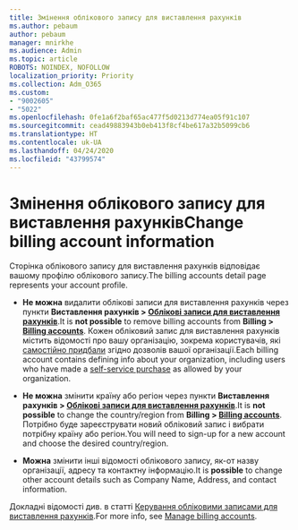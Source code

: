 ```yaml
---
title: Змінення облікового запису для виставлення рахунків
ms.author: pebaum
author: pebaum
manager: mnirkhe
ms.audience: Admin
ms.topic: article
ROBOTS: NOINDEX, NOFOLLOW
localization_priority: Priority
ms.collection: Adm_O365
ms.custom:
- "9002605"
- "5022"
ms.openlocfilehash: 0fe1a6f2baf65ac477f5d0213d774ea05f91c107
ms.sourcegitcommit: cead49883943b0eb413f8cf4be617a32b5099cb6
ms.translationtype: HT
ms.contentlocale: uk-UA
ms.lasthandoff: 04/24/2020
ms.locfileid: "43799574"
---
```

# <a name="change-billing-account-information"></a><span data-ttu-id="cc847-102">Змінення облікового запису для виставлення рахунків</span><span class="sxs-lookup"><span data-stu-id="cc847-102">Change billing account information</span></span>

<span data-ttu-id="cc847-103">Сторінка облікового запису для виставлення рахунків відповідає вашому профілю облікового запису.</span><span class="sxs-lookup"><span data-stu-id="cc847-103">The billing accounts detail page represents your account profile.</span></span>

- <span data-ttu-id="cc847-104">**Не можна** видалити облікові записи для виставлення рахунків через пункти **Виставлення рахунків > [Облікові записи для виставлення рахунків](https://go.microsoft.com/fwlink/p/?linkid=2084771)**.</span><span class="sxs-lookup"><span data-stu-id="cc847-104">It is **not possible** to remove billing accounts from **Billing > [Billing accounts](https://go.microsoft.com/fwlink/p/?linkid=2084771)**.</span></span> <span data-ttu-id="cc847-105">Кожен обліковий запис для виставлення рахунків містить відомості про вашу організацію, зокрема користувачів, які [самостійно придбали](https://docs.microsoft.com/microsoft-365/commerce/subscriptions/manage-self-service-purchases-admins) згідно дозволів вашої організації.</span><span class="sxs-lookup"><span data-stu-id="cc847-105">Each billing account contains defining info about your organization, including users who have made a [self-service purchase](https://docs.microsoft.com/microsoft-365/commerce/subscriptions/manage-self-service-purchases-admins) as allowed by your organization.</span></span> 

- <span data-ttu-id="cc847-106">**Не можна** змінити країну або регіон через пункти **Виставлення рахунків > [Облікові записи для виставлення рахунків](https://go.microsoft.com/fwlink/p/?linkid=2084771)**.</span><span class="sxs-lookup"><span data-stu-id="cc847-106">It is **not possible** to change the country/region from **Billing > [Billing accounts](https://go.microsoft.com/fwlink/p/?linkid=2084771)**.</span></span> <span data-ttu-id="cc847-107">Потрібно буде зареєструвати новий обліковий запис і вибрати потрібну країну або регіон.</span><span class="sxs-lookup"><span data-stu-id="cc847-107">You will need to sign-up for a new account and choose the desired country/region.</span></span> 

- <span data-ttu-id="cc847-108">**Можна** змінити інші відомості облікового запису, як-от назву організації, адресу та контактну інформацію.</span><span class="sxs-lookup"><span data-stu-id="cc847-108">It is **possible** to change other account details such as Company Name, Address, and contact information.</span></span> 

<span data-ttu-id="cc847-109">Докладні відомості див. в статті [Керування обліковими записами для виставлення рахунків](https://docs.microsoft.com/microsoft-365/commerce/manage-billing-accounts).</span><span class="sxs-lookup"><span data-stu-id="cc847-109">For more info, see [Manage billing accounts](https://docs.microsoft.com/microsoft-365/commerce/manage-billing-accounts).</span></span> 
